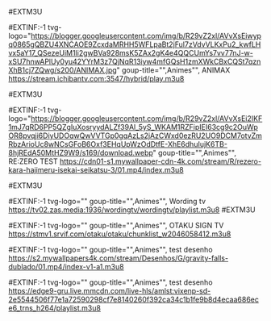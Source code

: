 #EXTM3U
 
#EXTINF:-1 tvg-logo="https://blogger.googleusercontent.com/img/b/R29vZ2xl/AVvXsEiwypq0865gQBZU4XNCAOE9ZcxdaMRHH5WFLpaBt2jFul7zVdvVLKxPu2_kwfLHvx5aY17_QSezeUiM1li2gwBVa928msK5ZAx2gK4e4QQCUmYs7vv77nJ-w-xSU7hnwAPlUy0yu42YYrM3z7QjNqR13iyw4mfGQsH1zmXWkCBxCQSt7qznXhB1cj7ZQwg/s200/ANIMAX.jpg" goup-title="",Animes"", ANIMAX 
https://stream.ichibantv.com:3547/hybrid/play.m3u8

#EXTM3U
 
#EXTINF:-1 tvg-logo="https://blogger.googleusercontent.com/img/b/R29vZ2xl/AVvXsEi2IKF1mJ7qRD6PP5QZgIuXosryydALZf39Al_5yS_WKAM1RZFipIEI63cg9c2OuWpOR8pvqji6DiyUDOqwQwVVTGp0gqAzLs2jAzCWxd0ezRU2UO9DCM7otvZmRbzArioUc8wNCsGFoB6Oxf3EHqUpWzOdDtfE-XhE6dhuIujK6TB-8hjREdA50MtHZ9W9/s169/download.webp" goup-title="",Animes"", RE:ZERO TEST
https://cdn01-s1.mywallpaper-cdn-4k.com/stream/R/rezero-kara-hajimeru-isekai-seikatsu-3/01.mp4/index.m3u8

#EXTM3U
 
#EXTINF:-1 tvg-logo="" goup-title="",Animes"", Wording tv
https://tv02.zas.media:1936/wordingtv/wordingtv/playlist.m3u8
#EXTM3U
 
#EXTINF:-1 tvg-logo="" goup-title="",Animes"", OTAKU SIGN TV
https://stmv1.srvif.com/otaku/otaku/chunklist_w2046058412.m3u8

#EXTINF:-1 tvg-logo="" goup-title="",Animes"", test desenho 
https://s2.mywallpapers4k.com/stream/Desenhos/G/gravity-falls-dublado/01.mp4/index-v1-a1.m3u8

#EXTINF:-1 tvg-logo="" goup-title="",Animes"", test desenho 
https://edge9-gru.live.mmcdn.com/live-hls/amlst:vixenp-sd-2e5544506f77e1a72590298cf7e8140260f392ca34c1b1fe9b8d4ecaa686ece6_trns_h264/playlist.m3u8
